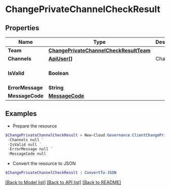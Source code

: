 # ChangePrivateChannelCheckResult
## Properties

Name | Type | Description | Notes
------------ | ------------- | ------------- | -------------
**Team** | [**ChangePrivateChannelCheckResultTeam**](ChangePrivateChannelCheckResultTeam.md) |  | [optional] 
**Channels** | [**ApiUser[]**](ApiUser.md) | Channels | [optional] 
**IsValid** | **Boolean** |  | [optional] [default to $false]
**ErrorMessage** | **String** |  | [optional] 
**MessageCode** | [**MessageCode**](MessageCode.md) |  | [optional] 

## Examples

- Prepare the resource
```powershell
$ChangePrivateChannelCheckResult = New-Cloud.Governance.ClientChangePrivateChannelCheckResult  -Team null `
 -Channels null `
 -IsValid null `
 -ErrorMessage null `
 -MessageCode null
```

- Convert the resource to JSON
```powershell
$ChangePrivateChannelCheckResult | ConvertTo-JSON
```

[[Back to Model list]](../README.md#documentation-for-models) [[Back to API list]](../README.md#documentation-for-api-endpoints) [[Back to README]](../README.md)

